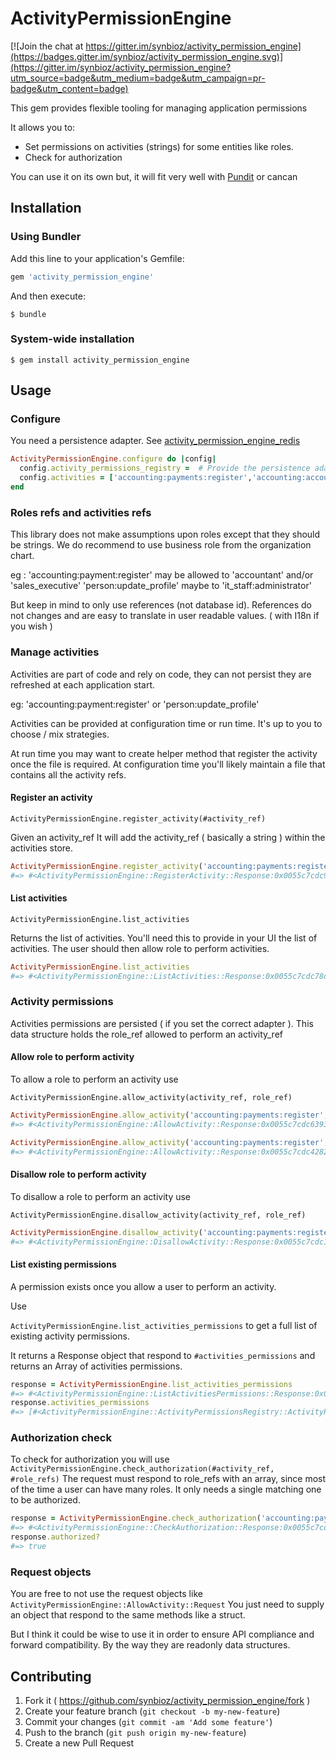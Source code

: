 # ActivityPermissionEngine

[![Join the chat at https://gitter.im/synbioz/activity_permission_engine](https://badges.gitter.im/synbioz/activity_permission_engine.svg)](https://gitter.im/synbioz/activity_permission_engine?utm_source=badge&utm_medium=badge&utm_campaign=pr-badge&utm_content=badge)

This gem provides flexible tooling for managing application permissions

It allows you to:

* Set permissions on activities (strings) for some entities like roles.
* Check for authorization

You can use it on its own but, it will fit very well with [Pundit](https://github.com/elabs/pundit) or cancan

## Installation

### Using Bundler

Add this line to your application's Gemfile:

```ruby
gem 'activity_permission_engine'
```

And then execute:

    $ bundle

### System-wide installation

    $ gem install activity_permission_engine

## Usage

### Configure

You need a persistence adapter. See [activity_permission_engine_redis](https://github.com/synbioz/activity_permission_engine_redis)

```ruby
ActivityPermissionEngine.configure do |config|
  config.activity_permissions_registry =  # Provide the persistence adapter choose from existing ones around the web or create yours
  config.activities = ['accounting:payments:register','accounting:accounts:read'] # Optional. The list of activities, can be provided at run time.
end
```

### Roles refs and activities refs

This library does not make assumptions upon roles except that they should be strings.
We do recommend to use business role from the organization chart.

eg : 'accounting:payment:register' may be allowed to 'accountant' and/or 'sales_executive'
'person:update_profile' maybe to 'it_staff:administrator'

But keep in mind to only use references (not database id). References do not changes and are easy to translate in user readable values.
( with I18n if you wish )


### Manage activities

Activities are part of code and rely on code, they can not persist they are refreshed at each application start.

eg:  'accounting:payment:register' or 'person:update_profile'

Activities can be provided at configuration time or run time. It's up to you to choose / mix strategies.

At run time you may want to create helper method that register the activity once the file is required.
At configuration time you'll likely maintain a file that contains all the activity refs.


#### Register an activity

`ActivityPermissionEngine.register_activity(#activity_ref)`

Given an activity_ref
It will add the activity_ref ( basically a string ) within the activities store.

```ruby
ActivityPermissionEngine.register_activity('accounting:payments:register')
#=> #<ActivityPermissionEngine::RegisterActivity::Response:0x0055c7cdc90f00 @success=true>
```

#### List activities

`ActivityPermissionEngine.list_activities`

Returns the list of activities. You'll need this to provide in your UI the list of activities.
The user should then allow role to perform activities.

```ruby
ActivityPermissionEngine.list_activities
#=> #<ActivityPermissionEngine::ListActivities::Response:0x0055c7cdc78d38 @activity_refs=["accounting:payments:register"]>
```


### Activity permissions

Activities permissions are persisted ( if you set the correct adapter ).
This data structure holds the role_ref allowed to perform an activity_ref

#### Allow role to perform activity

To allow a role to perform an activity use

`ActivityPermissionEngine.allow_activity(activity_ref, role_ref)`


```ruby
ActivityPermissionEngine.allow_activity('accounting:payments:register', 'accountant')
#=> #<ActivityPermissionEngine::AllowActivity::Response:0x0055c7cdc63938 @success=["accountant"]>

ActivityPermissionEngine.allow_activity('accounting:payments:register', 'sales:executives')
#=> #<ActivityPermissionEngine::AllowActivity::Response:0x0055c7cdc42828 @success=["accountant", "sales:executives"]>
```

#### Disallow role to perform activity

To disallow a role to perform an activity use

`ActivityPermissionEngine.disallow_activity(activity_ref, role_ref)`

```ruby
ActivityPermissionEngine.disallow_activity('accounting:payments:register', 'sales:executives')
#=> #<ActivityPermissionEngine::DisallowActivity::Response:0x0055c7cdc10c88 @success=["accountant"]
```

#### List existing permissions

A permission exists once you allow a user to perform an activity.

Use

`ActivityPermissionEngine.list_activities_permissions` to get a full list of existing activity permissions.

It returns a Response object that respond to `#activities_permissions` and returns an Array of activities permissions.

```ruby
response = ActivityPermissionEngine.list_activities_permissions
#=> #<ActivityPermissionEngine::ListActivitiesPermissions::Response:0x0055c7cdbe4278 @activities_permissions=[#<ActivityPermissionEngine::ActivityPermissionsRegistry::ActivityPermission:0x0055c7cdbe42a0 @activity_ref="accounting:payments:register", @role_refs=["accountant"]>]>
response.activities_permissions
#=> [#<ActivityPermissionEngine::ActivityPermissionsRegistry::ActivityPermission:0x0055c7cdbe42a0 @activity_ref="accounting:payments:register", @role_refs=["accountant"]>]
```

### Authorization check

To check for authorization you will use `ActivityPermissionEngine.check_authorization(#activity_ref, #role_refs)`
The request must respond to role_refs with an array, since most of the time a user can have many roles.
It only needs a single matching one to be authorized.

```ruby
response = ActivityPermissionEngine.check_authorization('accounting:payments:register',['accountant'])
#=> #<ActivityPermissionEngine::CheckAuthorization::Response:0x0055c7cdb95600 @authorized=true>
response.authorized?
#=> true
```

### Request objects

You are free to not use the request objects like `ActivityPermissionEngine::AllowActivity::Request`
You just need to supply an object that respond to the same methods like a struct.

But I think it could be wise to use it in order to ensure API compliance and forward compatibility.
By the way they are readonly data structures.

## Contributing

1. Fork it ( https://github.com/synbioz/activity_permission_engine/fork )
2. Create your feature branch (`git checkout -b my-new-feature`)
3. Commit your changes (`git commit -am 'Add some feature'`)
4. Push to the branch (`git push origin my-new-feature`)
5. Create a new Pull Request
